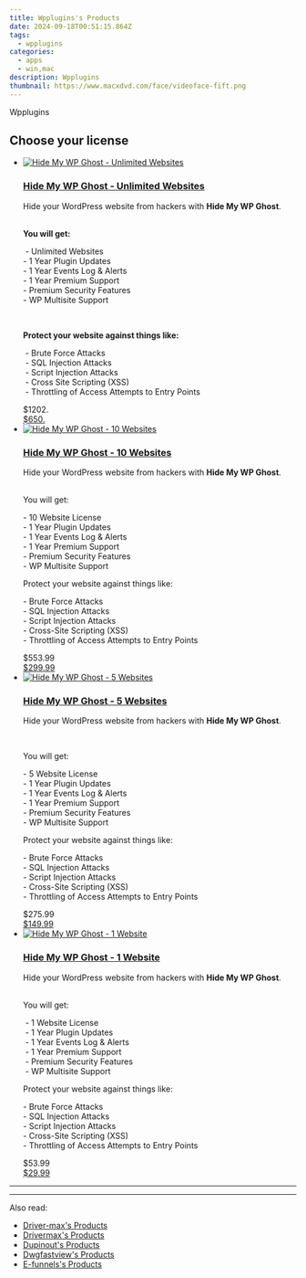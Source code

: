 ```yaml
---
title: Wpplugins's Products
date: 2024-09-18T00:51:15.864Z
tags: 
  - wpplugins
categories: 
  - apps
  - win,mac
description: Wpplugins
thumbnail: https://www.macxdvd.com/face/videoface-fift.png
---
```


Wpplugins

<!--__INIT__BEGIN__TAG__PRODUCTS__LIST__-->
<!--__INIT__END__TAG__PRODUCTS__LIST__-->

<!--__INIT__BEGIN__TAG__FEED_PRODUCTS__LIST__-->
## Choose your license

<div class="home-content-container">
  <ul class="home-article-list">
    <li class="home-article-item flex flex-row feedProduct">
      <div class="basis-1/3 lg:basis-1/4 xl:basis-1/5 relative flex justify-center items-center overflow-hidden">
                <a href="https://secure.2checkout.com/order/cart.php?PRODS=14030044&amp;QTY=1&amp;AFFILIATE=108875" class="w-24 h-24 md:w-28 md:h-28 lg:w-32 lg:h-32 xl:w-42 xl:h-42 max-w-24 max-h-24 md:max-w-28 md:max-h-28 lg:max-w-32 lg:max-h-32 xl:max-w-42 xl:max-h-42 -pt-2">
          <img src="https://secure.2checkout.com/images/merchant/c53a3e62339cf23e1fbbcb731314f238/products/2_product-box.jpg" alt="Hide My WP Ghost - Unlimited Websites" class="relative w-full h-full rounded-full object-cover dark:brightness-75 -mt-4 p-4">
        </a>
              </div>
      <div class="flex flex-col gap-5 px-7 pb-7 basis-2/3 lg:basis-3/4 xl:basis-4/5  pt-5">
        <h3 class="home-article-title"><a href="https://secure.2checkout.com/order/cart.php?PRODS=14030044&amp;QTY=1&amp;AFFILIATE=108875">Hide My WP Ghost - Unlimited Websites</a></h3>
        <div class="home-article-content markdown-body">
                  <html><head></head><body><p>Hide your WordPress website from hackers with <strong>Hide My WP Ghost</strong>.<br>
&nbsp;</p>

<p><strong>You will get:</strong></p>

<p>&nbsp;- Unlimited Websites<br>
- 1 Year Plugin Updates<br>
- 1 Year Events Log &amp; Alerts<br>
- 1 Year Premium Support<br>
- Premium Security Features<br>
- WP Multisite Support</p>

<p>&nbsp;</p>

<p><strong>Protect your website against things like:</strong></p>

<p>&nbsp;- Brute Force Attacks<br>
&nbsp;- SQL Injection Attacks<br>
&nbsp;- Script Injection Attacks<br>
&nbsp;- Cross Site Scripting (XSS)<br>
&nbsp;- Throttling of Access Attempts to Entry Points</p></body></html>                </div>
        <div class="flex flex-row feedProduct-Price">
          <div class="feedProduct-Price--Old">
            <span class="feedProduct-Price--Currency">$</span>1202<span class="feedProduct-Price--Cents">.</span>
          </div>
          <div class="">
            <a href="https://secure.2checkout.com/order/cart.php?PRODS=14030044&amp;QTY=1&amp;AFFILIATE=108875">
            <span class="feedProduct-Price--Currency">$</span>650<span class="feedProduct-Price--Cents">.</span>
            </a>
          </div>
        </div>
      </div>
    </li>
    <li class="home-article-item flex flex-row feedProduct">
      <div class="basis-1/3 lg:basis-1/4 xl:basis-1/5 relative flex justify-center items-center overflow-hidden">
                <a href="https://secure.2checkout.com/order/cart.php?PRODS=9396658&amp;QTY=1&amp;AFFILIATE=108875" class="w-24 h-24 md:w-28 md:h-28 lg:w-32 lg:h-32 xl:w-42 xl:h-42 max-w-24 max-h-24 md:max-w-28 md:max-h-28 lg:max-w-32 lg:max-h-32 xl:max-w-42 xl:max-h-42 -pt-2">
          <img src="https://secure.2checkout.com/images/merchant/c53a3e62339cf23e1fbbcb731314f238/products/3_product-box.jpg" alt="Hide My WP Ghost - 10 Websites" class="relative w-full h-full rounded-full object-cover dark:brightness-75 -mt-4 p-4">
        </a>
              </div>
      <div class="flex flex-col gap-5 px-7 pb-7 basis-2/3 lg:basis-3/4 xl:basis-4/5  pt-5">
        <h3 class="home-article-title"><a href="https://secure.2checkout.com/order/cart.php?PRODS=9396658&amp;QTY=1&amp;AFFILIATE=108875">Hide My WP Ghost - 10 Websites</a></h3>
        <div class="home-article-content markdown-body">
                  <html><head></head><body><p>Hide your WordPress website from hackers with <strong>Hide My WP Ghost</strong>.<br>
&nbsp;</p>

<p>You will get:</p>

<p>- 10 Website License<br>
- 1 Year Plugin Updates<br>
- 1 Year Events Log &amp; Alerts<br>
- 1 Year Premium Support<br>
- Premium Security Features<br>
- WP Multisite Support</p>

<p>Protect your website against things like:</p>

<p>- Brute Force Attacks<br>
- SQL Injection Attacks<br>
- Script Injection Attacks<br>
- Cross-Site Scripting (XSS)<br>
- Throttling of Access Attempts to Entry Points</p></body></html>                </div>
        <div class="flex flex-row feedProduct-Price">
          <div class="feedProduct-Price--Old">
            <span class="feedProduct-Price--Currency">$</span>553<span class="feedProduct-Price--Cents">.99</span>
          </div>
          <div class="">
            <a href="https://secure.2checkout.com/order/cart.php?PRODS=9396658&amp;QTY=1&amp;AFFILIATE=108875">
            <span class="feedProduct-Price--Currency">$</span>299<span class="feedProduct-Price--Cents">.99</span>
            </a>
          </div>
        </div>
      </div>
    </li>
    <li class="home-article-item flex flex-row feedProduct">
      <div class="basis-1/3 lg:basis-1/4 xl:basis-1/5 relative flex justify-center items-center overflow-hidden">
                <a href="https://secure.2checkout.com/order/cart.php?PRODS=9396523&amp;QTY=1&amp;AFFILIATE=108875" class="w-24 h-24 md:w-28 md:h-28 lg:w-32 lg:h-32 xl:w-42 xl:h-42 max-w-24 max-h-24 md:max-w-28 md:max-h-28 lg:max-w-32 lg:max-h-32 xl:max-w-42 xl:max-h-42 -pt-2">
          <img src="https://secure.2checkout.com/images/merchant/c53a3e62339cf23e1fbbcb731314f238/products/1_product-box.jpg" alt="Hide My WP Ghost - 5 Websites" class="relative w-full h-full rounded-full object-cover dark:brightness-75 -mt-4 p-4">
        </a>
              </div>
      <div class="flex flex-col gap-5 px-7 pb-7 basis-2/3 lg:basis-3/4 xl:basis-4/5  pt-5">
        <h3 class="home-article-title"><a href="https://secure.2checkout.com/order/cart.php?PRODS=9396523&amp;QTY=1&amp;AFFILIATE=108875">Hide My WP Ghost - 5 Websites</a></h3>
        <div class="home-article-content markdown-body">
                  <html><head></head><body><p>Hide your WordPress website from hackers with <strong>Hide My WP Ghost</strong>.</p>

<p>&nbsp;</p>

<p>You will get:</p>

<p>- 5 Website License<br>
- 1 Year Plugin Updates<br>
- 1 Year Events Log &amp; Alerts<br>
- 1 Year Premium Support<br>
- Premium Security Features<br>
- WP Multisite Support</p>

<p>Protect your website against things like:</p>

<p>- Brute Force Attacks<br>
- SQL Injection Attacks<br>
- Script Injection Attacks<br>
- Cross-Site Scripting (XSS)<br>
- Throttling of Access Attempts to Entry Points</p></body></html>                </div>
        <div class="flex flex-row feedProduct-Price">
          <div class="feedProduct-Price--Old">
            <span class="feedProduct-Price--Currency">$</span>275<span class="feedProduct-Price--Cents">.99</span>
          </div>
          <div class="">
            <a href="https://secure.2checkout.com/order/cart.php?PRODS=9396523&amp;QTY=1&amp;AFFILIATE=108875">
            <span class="feedProduct-Price--Currency">$</span>149<span class="feedProduct-Price--Cents">.99</span>
            </a>
          </div>
        </div>
      </div>
    </li>
    <li class="home-article-item flex flex-row feedProduct">
      <div class="basis-1/3 lg:basis-1/4 xl:basis-1/5 relative flex justify-center items-center overflow-hidden">
                <a href="https://secure.2checkout.com/order/cart.php?PRODS=8791613&amp;QTY=1&amp;AFFILIATE=108875" class="w-24 h-24 md:w-28 md:h-28 lg:w-32 lg:h-32 xl:w-42 xl:h-42 max-w-24 max-h-24 md:max-w-28 md:max-h-28 lg:max-w-32 lg:max-h-32 xl:max-w-42 xl:max-h-42 -pt-2">
          <img src="https://secure.2checkout.com/images/merchant/c53a3e62339cf23e1fbbcb731314f238/products/product-box.jpg" alt="Hide My WP Ghost - 1 Website" class="relative w-full h-full rounded-full object-cover dark:brightness-75 -mt-4 p-4">
        </a>
              </div>
      <div class="flex flex-col gap-5 px-7 pb-7 basis-2/3 lg:basis-3/4 xl:basis-4/5  pt-5">
        <h3 class="home-article-title"><a href="https://secure.2checkout.com/order/cart.php?PRODS=8791613&amp;QTY=1&amp;AFFILIATE=108875">Hide My WP Ghost - 1 Website</a></h3>
        <div class="home-article-content markdown-body">
                  <html><head></head><body><p>Hide your WordPress website from hackers with <strong>Hide My WP Ghost</strong>.<br>
&nbsp;</p>

<p>You will get:</p>

<p>&nbsp;- 1 Website License<br>
&nbsp;- 1 Year Plugin Updates<br>
&nbsp;- 1 Year Events Log &amp; Alerts<br>
&nbsp;- 1 Year Premium Support<br>
&nbsp;- Premium Security Features<br>
&nbsp;- WP Multisite Support</p>

<p>Protect your website against things like:</p>

<p>- Brute Force Attacks<br>
- SQL Injection Attacks<br>
- Script Injection Attacks<br>
- Cross-Site Scripting (XSS)<br>
- Throttling of Access Attempts to Entry Points</p></body></html>                </div>
        <div class="flex flex-row feedProduct-Price">
          <div class="feedProduct-Price--Old">
            <span class="feedProduct-Price--Currency">$</span>53<span class="feedProduct-Price--Cents">.99</span>
          </div>
          <div class="">
            <a href="https://secure.2checkout.com/order/cart.php?PRODS=8791613&amp;QTY=1&amp;AFFILIATE=108875">
            <span class="feedProduct-Price--Currency">$</span>29<span class="feedProduct-Price--Cents">.99</span>
            </a>
          </div>
        </div>
      </div>
    </li>
  </ul>
</div>

<hr><!--__INIT__END__TAG__FEED_PRODUCTS__LIST__-->

<hr>

<ins class="adsbygoogle"
      style="display:block"
      data-ad-client="ca-pub-7571918770474297"
      data-ad-slot="8358498916"
      data-ad-format="auto"
      data-full-width-responsive="true"></ins>

<span class="atpl-alsoreadstyle">Also read:</span>
<div><ul>
<li><a href="https://tools.techidaily.com/driver-max/products/"><u>Driver-max's Products</u></a></li>
<li><a href="https://tools.techidaily.com/drivermax/products/"><u>Drivermax's Products</u></a></li>
<li><a href="https://tools.techidaily.com/dupinout/products/"><u>Dupinout's Products</u></a></li>
<li><a href="https://tools.techidaily.com/dwgfastview/products/"><u>Dwgfastview's Products</u></a></li>
<li><a href="https://tools.techidaily.com/e-funnels/products/"><u>E-funnels's Products</u></a></li>
</ul></div>

